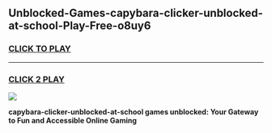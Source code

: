 
## Unblocked-Games-capybara-clicker-unblocked-at-school-Play-Free-o8uy6
<h3>
<a href="https://premium76.site?title=capybara-clicker-unblocked-at-school&ref=20M">CLICK TO PLAY</a></h3>
<hr>

<h3>
<a href="https://premium76.site?title=capybara-clicker-unblocked-at-school&ref=20M">CLICK 2 PLAY</a>
  
</h3>

<a href="https://premium76.site?title=capybara-clicker-unblocked-at-school&ref=19M"><img src="https://clearcache.store/games.png"></a>


**capybara-clicker-unblocked-at-school games unblocked: Your Gateway to Fun and Accessible Online Gaming**
